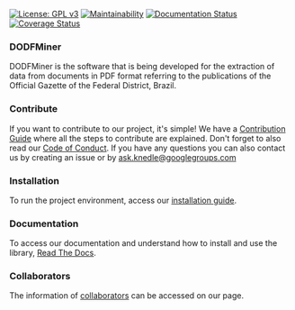 [![License: GPL v3](https://img.shields.io/badge/License-GPLv3-blue.svg)](https://www.gnu.org/licenses/gpl-3.0)
[![Maintainability](https://api.codeclimate.com/v1/badges/a8ab63922f34a63be4cb/maintainability)](https://codeclimate.com/github/UnB-KnEDLe/DODFMiner/maintainability)
[![Documentation Status](https://readthedocs.org/projects/dodfminer/badge/?version=latest)](https://dodfminer.readthedocs.io/en/latest/?badge=latest)
[![Coverage Status](https://coveralls.io/repos/github/UnB-KnEDLe/DODFMiner/badge.svg)](https://coveralls.io/github/UnB-KnEDLe/DODFMiner)

### DODFMiner

DODFMiner is the software that is being developed for the extraction of data from documents in PDF format referring to the publications of the Official Gazette of the Federal District, Brazil.


### Contribute

If you want to contribute to our project, it's simple! We have a [Contribution Guide](CONTRIBUTING.md) where all the steps to contribute are explained.
Don't forget to also read our [Code of Conduct](CODE_OF_CONDUCT.md).
If you have any questions you can also contact us by creating an issue or by ask.knedle@googlegroups.com

### Installation

To run the project environment, access our [installation guide](https://dodfminer.readthedocs.io/en/main/user/install.html).

### Documentation

To access our documentation and understand how to install and use the library, [Read The Docs](https://dodfminer.readthedocs.io).

### Collaborators

The information of [collaborators](https://unb-knedle.github.io/#members) can be accessed on our page.

